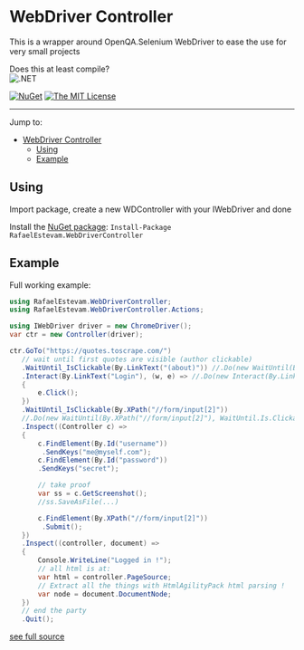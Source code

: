 # WebDriver Controller

This is a wrapper around OpenQA.Selenium WebDriver to ease the use for very small projects

Does this at least compile? 
\
![.NET](https://github.com/RafaelEstevamReis/WebDriverController/workflows/.NET/badge.svg)

[![NuGet](https://buildstats.info/nuget/RafaelEstevam.WebDriverController)](https://www.nuget.org/packages/RafaelEstevam.WebDriverController/)
[![The MIT License](https://img.shields.io/github/license/RafaelEstevamReis/WebDriverController)](https://github.com/RafaelEstevamReis/WebDriverController/blob/master/LICENSE)

------
Jump to:
- [WebDriver Controller](#webdriver-controller)
  - [Using](#using)
  - [Example](#example)

## Using

Import package, create a new WDController with your IWebDriver and done

Install the [NuGet package](https://www.nuget.org/packages/RafaelEstevam.WebDriverController): `Install-Package RafaelEstevam.WebDriverController`

## Example

Full working example:
~~~C#
using RafaelEstevam.WebDriverController;
using RafaelEstevam.WebDriverController.Actions;

using IWebDriver driver = new ChromeDriver();
var ctr = new Controller(driver);

ctr.GoTo("https://quotes.toscrape.com/")
   // wait until first quotes are visible (author clickable)
   .WaitUntil_IsClickable(By.LinkText("(about)")) //.Do(new WaitUntil(By.LinkText("(about)"), WaitUntil.Is.Clickable))
   .Interact(By.LinkText("Login"), (w, e) => //.Do(new Interact(By.LinkText("Login"), (w, e) =>
   {
       e.Click();
   })
   .WaitUntil_IsClickable(By.XPath("//form/input[2]"))
   //.Do(new WaitUntil(By.XPath("//form/input[2]"), WaitUntil.Is.Clickable))
   .Inspect((Controller c) =>
   {
       c.FindElement(By.Id("username"))
        .SendKeys("me@myself.com");
       c.FindElement(By.Id("password"))
       .SendKeys("secret");

       // take proof
       var ss = c.GetScreenshot();
       //ss.SaveAsFile(...)

       c.FindElement(By.XPath("//form/input[2]"))
        .Submit();
   })
   .Inspect((controller, document) =>
   {
       Console.WriteLine("Logged in !");
       // all html is at:
       var html = controller.PageSource;
       // Extract all the things with HtmlAgilityPack html parsing !
       var node = document.DocumentNode;
   })
   // end the party
   .Quit();
~~~
[see full source](https://github.com/RafaelEstevamReis/WebDriverController/blob/main/WebDriverController.Tests/Program.cs)
